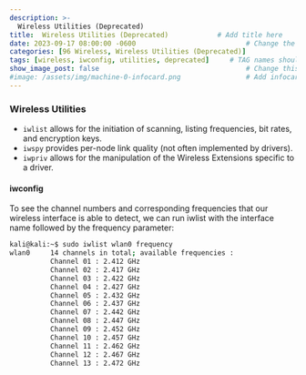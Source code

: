 ```yaml
---
description: >-
  Wireless Utilities (Deprecated)
title:  Wireless Utilities (Deprecated)            # Add title here
date: 2023-09-17 08:00:00 -0600                           # Change the date to match completion date
categories: [96 Wireless, Wireless Utilities (Deprecated)]                     # Change Templates to Writeup
tags: [wireless, iwconfig, utilities, deprecated]     # TAG names should always be lowercase; replace template with writeup, and add relevant tags
show_image_post: false                                    # Change this to true
#image: /assets/img/machine-0-infocard.png                # Add infocard image here for post preview image
---
```


### Wireless Utilities

- `iwlist` allows for the initiation of scanning, listing frequencies, bit rates, and encryption keys.
- `iwspy` provides per-node link quality (not often implemented by drivers).
- `iwpriv` allows for the manipulation of the Wireless Extensions specific to a driver.

#### iwconfig
To see the channel numbers and corresponding frequencies that our wireless interface is able to detect, we can run iwlist with the interface name followed by the frequency parameter:

```bash
kali@kali:~$ sudo iwlist wlan0 frequency
wlan0     14 channels in total; available frequencies :
          Channel 01 : 2.412 GHz
          Channel 02 : 2.417 GHz
          Channel 03 : 2.422 GHz
          Channel 04 : 2.427 GHz
          Channel 05 : 2.432 GHz
          Channel 06 : 2.437 GHz
          Channel 07 : 2.442 GHz
          Channel 08 : 2.447 GHz
          Channel 09 : 2.452 GHz
          Channel 10 : 2.457 GHz
          Channel 11 : 2.462 GHz
          Channel 12 : 2.467 GHz
          Channel 13 : 2.472 GHz
```